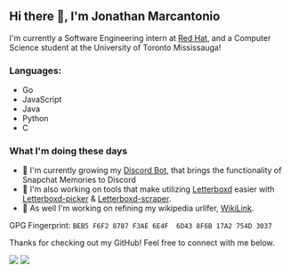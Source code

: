 ## Hi there 👋, I'm Jonathan Marcantonio

I'm currently a Software Engineering intern at [Red Hat](https://github.com/RedHatOfficial), and a Computer Science student at the University of Toronto Mississauga!


### Languages:
- Go
- JavaScript
- Java
- Python
- C

### What I'm doing these days
- 🎎 I'm currently growing my [Discord Bot](https://github.com/lennysgarage/DiscordMemories), that brings the functionality of Snapchat Memories to Discord
- 🌱 I'm also working on tools that make utilizing [Letterboxd](http://letterboxd.com/) easier with [Letterboxd-picker](https://github.com/lennysgarage/letterboxd-picker) & [Letterboxd-scraper](https://github.com/lennysgarage/letterboxd-scraper).
- 🔭 As well I'm working on refining my wikipedia urlifer, [WikiLink](https://github.com/lennysgarage/WikiLink).

GPG Fingerprint: `BEB5 F6F2 8787 F3AE 6E4F  6D43 8F6B 17A2 754D 3037`

Thanks for checking out my GitHub! Feel free to connect with me below.

<a target="_blank" href="https://www.linkedin.com/in/jonathan-marcantonio"><img src="https://img.shields.io/badge/-LinkedIn-0077B5?style=for-the-badge&logo=Linkedin&logoColor=white"></img></a>
<a target="_blank" href="mailto:jonathan.marcantonio@mail.utoronto.ca"><img src="https://img.shields.io/badge/-Gmail-D14836?style=for-the-badge&logo=Gmail&logoColor=white"></img></a>


